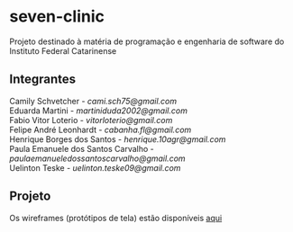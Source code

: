 # seven-clinic
Projeto destinado à matéria de programação e engenharia de software do Instituto Federal Catarinense

## Integrantes
Camily Schvetcher - _cami.sch75@gmail.com_  
Eduarda Martini - _martiniduda2002@gmail.com_  
Fabio Vitor Loterio - _vitorloterio@gmail.com_  
Felipe André Leonhardt - _cabanha.fl@gmail.com_  
Henrique Borges dos Santos - _henrique.10agr@gmail.com_  
Paula Emanuele dos Santos Carvalho - _paulaemanueledossantoscarvalho@gmail.com_  
Uelinton Teske - _uelinton.teske09@gmail.com_

## Projeto

Os wireframes (protótipos de tela) estão disponíveis [aqui](https://www.figma.com/file/v1p57pgL1jjkWmead1wtX0/Cl%C3%ADnica-M%C3%A9dica?node-id=0%3A1)
